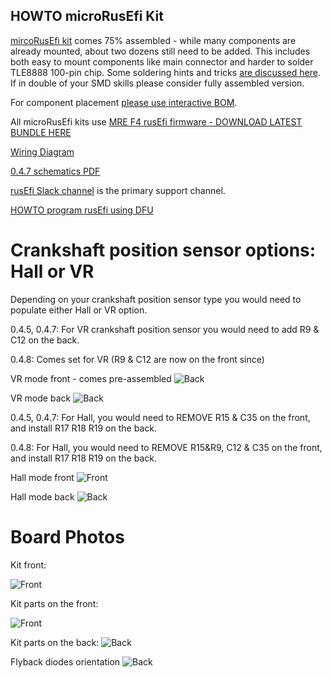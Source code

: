 ## HOWTO microRusEfi Kit


[mircoRusEfi kit](https://www.ebay.com/itm/333517397424) comes 75% assembled - while many components are already mounted, about two dozens
still need to be added. This includes both easy to mount components like main connector and harder to solder
TLE8888 100-pin chip. Some soldering hints and tricks [are discussed here](https://rusefi.com/forum/viewtopic.php?t=425).
If in double of your SMD skills please consider fully assembled version. 


For component placement [please use interactive BOM](https://rusefi.com/docs/ibom/microRusEfi_R0.4.7.html).

All microRusEfi kits use [MRE F4 rusEfi firmware - DOWNLOAD LATEST BUNDLE HERE](https://rusefi.com/build_server/rusefi_bundle_mre-f4.zip)




[Wiring Diagram](Hardware_microRusEfi_wiring)

[0.4.7 schematics PDF](https://github.com/rusefi/hw_microRusEfi/blob/master/microRusEfi_Schematic_0_4_7.pdf)


[rusEfi Slack channel](https://rusefi.com/forum/viewtopic.php?f=13&t=1198) is the primary support channel.

[HOWTO program rusEfi using DFU](https://www.youtube.com/watch?v=VdvXYgv_acg)

# Crankshaft position sensor options: Hall or VR

Depending on your crankshaft position sensor type you would need to populate either Hall or VR option.

0.4.5, 0.4.7: For VR crankshaft position sensor you would need to add R9 & C12 on the back.

0.4.8: Comes set for VR (R9 & C12 are now on the front since)

VR mode front - comes pre-assembled
![Back](Hardware/microrusefi/Hardware_microRusEfi_0.4.7_vr_front.png)

VR mode back
![Back](Hardware/microrusefi/Hardware_microRusEfi_0.4.7_vr_back.jpg)


0.4.5, 0.4.7: For Hall, you would need to REMOVE R15 & C35 on the front, and install R17 R18 R19 on the back.

0.4.8: For Hall, you would need to REMOVE R15&R9, C12 & C35 on the front, and install R17 R18 R19 on the back.

Hall mode front
![Front](Hardware/microrusefi/Hardware_microRusEfi_0.4.7_hall_front.jpg)

Hall mode back
![Back](Hardware/microrusefi/Hardware_microRusEfi_0.4.7_hall_back.png)



# Board Photos

Kit front:

![Front](Hardware/microrusefi/Hardware_microRusEfi_0.4.7_pre_assembled_front.jpg)

Kit parts on the front:

![Front](Hardware/microrusefi/Hardware_microRusEfi_0.4.7_kit_front.jpg)

Kit parts on the back:
![Back](Hardware/microrusefi/Hardware_microRusEfi_0.4.7_kit_assembled_back.jpg)

Flyback diodes orientation
![Back](Hardware/microrusefi/Hardware_microRusEfi_0.4.7_kit_diodes_orientation.jpg)

